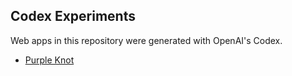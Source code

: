 ## Codex Experiments

Web apps in this repository were generated with OpenAI's Codex.
- [Purple Knot](https://daoneil.github.io/CodexExperiments/20211023_Codex_BabylonJS_code_to_render_a_purple_knot.html)
